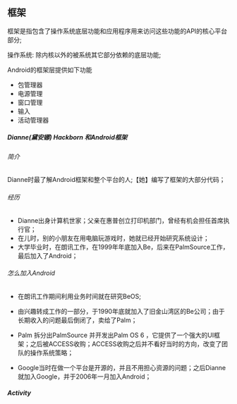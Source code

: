## 框架

框架是指包含了操作系统底层功能和应用程序用来访问这些功能的API的核心平台部分;

操作系统: 除内核以外的被系统其它部分依赖的底层功能;

Android的框架层提供如下功能

- 包管理器
- 电源管理
- 窗口管理
- 输入
- 活动管理器

##### Dianne(黛安娜) Hackborn 和Android框架

###### 简介

Dianne时最了解Android框架和整个平台的人;【她】编写了框架的大部分代码；

###### 经历

- Dianne出身计算机世家；父亲在惠普创立打印机部门，曾经有机会担任首席执行官；
- 在儿时，别的小朋友在用电脑玩游戏时，她就已经开始研究系统设计；
- 大学毕业时，在朗讯工作，在1999年年底加入Be，后来在PalmSource工作，最后加入了Android；

###### 怎么加入Android

- 在朗讯工作期间利用业务时间就在研究BeOS;

- 由兴趣转成工作的一部分，于1990年底就加入了旧金山湾区的Be公司；由于长期收入的问题最后倒闭了，卖给了Palm；
- Palm 拆分出PalmSource 并开发出Palm OS 6 ，它提供了一个强大的UI框架；之后被ACCESS收购；ACCESS收购之后并不看好当时的方向，改变了团队的操作系统策略；
- Google当时在做一个平台是开源的，并且不用担心资源的问题；之后Dianne就加入Google，并于2006年一月加入Android；

##### Activity

